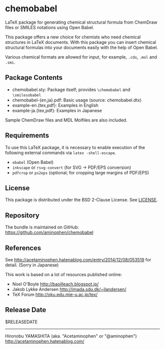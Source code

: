 chemobabel
==========

LaTeX package for generating chemical structural formula from
ChemDraw files or SMILES notations using Open Babel.

This package offers a new choice for chemists who need
chemical structures in LaTeX documents.
With this package you can insert chemical structural formulas
into your documents easily with the help of Open Babel.

Various chemical formats are allowed for input,
for example, `.cdx`, `.mol` and `.smi`.

## Package Contents

 - chemobabel.sty: Package itself; provides `\chemobabel` and `\smilesobabel`
 - chemobabel-{en,ja}.pdf: Basic usage (source: chemobabel.dtx)
 - example-en.{tex,pdf}: Examples in English
 - example-ja.{tex,pdf}: Examples in Japanese

Sample ChemDraw files and MDL Molfiles are also included.

## Requirements

To use this LaTeX package, it is necessary to enable execution
of the following external commands via `latex -shell-escape`.

 - `obabel` (Open Babel)
 - `inkscape` or `rsvg-convert` (for SVG -> PDF/EPS conversion)
 - `pdfcrop` or `ps2eps` (optional; for cropping large margins of PDF/EPS)

## License

This package is distributed under the BSD 2-Clause License.
See [LICENSE](./LICENSE).

## Repository

The bundle is maintained on GitHub:
  https://github.com/aminophen/chemobabel

## References

See http://acetaminophen.hatenablog.com/entry/2014/12/08/053519
for detail. (Sorry in Japanese)

This work is based on a lot of resources published online:
  - Noel O'Boyle http://baoilleach.blogspot.jp/
  - Jakob Lykke Andersen http://imada.sdu.dk/~jlandersen/
  - TeX Forum http://oku.edu.mie-u.ac.jp/tex/

## Release Date

$RELEASEDATE

--------------------
Hironobu YAMASHITA (aka. "Acetaminophen" or "@aminophen")
http://acetaminophen.hatenablog.com/
